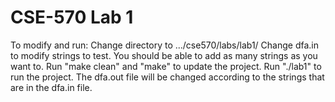 # CSE-570 Lab 1

To modify and run:
  Change directory to .../cse570/labs/lab1/
  Change dfa.in to modify strings to test.
  You should be able to add as many strings as you want to.
  Run "make clean" and "make" to update the project.
  Run "./lab1" to run the project. The dfa.out file will be changed according to the strings that are in the dfa.in file.
